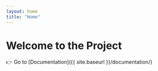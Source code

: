 ```yaml
---
layout: home
title: "Home"
---
```


# Welcome to the Project

👉 Go to [Documentation]({{ site.baseurl }}/documentation/)
